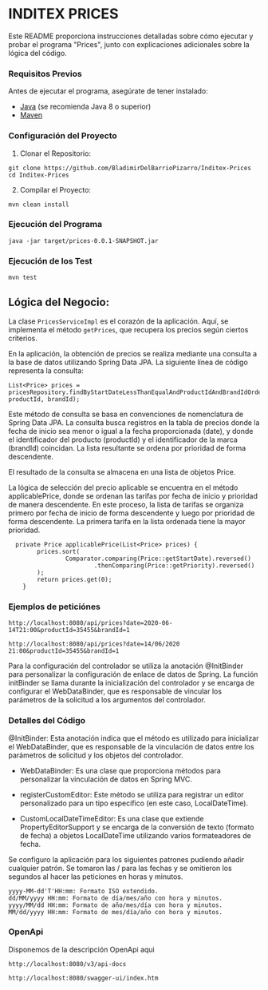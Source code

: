 # INDITEX PRICES

Este README proporciona instrucciones detalladas sobre cómo ejecutar y probar el programa "Prices", junto con explicaciones adicionales sobre la lógica del código.

### Requisitos Previos

Antes de ejecutar el programa, asegúrate de tener instalado:

- [Java](https://www.java.com/) (se recomienda Java 8 o superior)
- [Maven](https://maven.apache.org/)

### Configuración del Proyecto

1. Clonar el Repositorio:

```
git clone https://github.com/BladimirDelBarrioPizarro/Inditex-Prices
cd Inditex-Prices
   ```
2. Compilar el Proyecto:   
```
mvn clean install
```
### Ejecución del Programa 
```
java -jar target/prices-0.0.1-SNAPSHOT.jar
```
### Ejecución de los Test
```
mvn test
```

## Lógica del Negocio:

La clase `PricesServiceImpl` es el corazón de la aplicación. Aquí, se implementa el método `getPrices`, que recupera los precios según ciertos criterios.

En la aplicación, la obtención de precios se realiza mediante una consulta a la base de datos utilizando Spring Data JPA. La siguiente línea de código representa la consulta:
```
List<Price> prices = pricesRepository.findByStartDateLessThanEqualAndProductIdAndBrandIdOrderByPriorityDesc(date, productId, brandId);
```
Este método de consulta se basa en convenciones de nomenclatura de Spring Data JPA. La consulta busca registros en la tabla de precios donde la fecha de inicio sea menor o igual a la fecha proporcionada (date), y donde el identificador del producto (productId) y el identificador de la marca (brandId) coincidan. La lista resultante se ordena por prioridad de forma descendente.

El resultado de la consulta se almacena en una lista de objetos Price.

La lógica de selección del precio aplicable se encuentra en el método applicablePrice, donde se ordenan las tarifas por fecha de inicio y prioridad de manera descendente. En este proceso, la lista de tarifas se organiza primero por fecha de inicio de forma descendente y luego por prioridad de forma descendente. La primera tarifa en la lista ordenada tiene la mayor prioridad.

```
  private Price applicablePrice(List<Price> prices) {
        prices.sort(
                Comparator.comparing(Price::getStartDate).reversed()
                        .thenComparing(Price::getPriority).reversed()
        );
        return prices.get(0);
    }
```

### Ejemplos de peticiónes 

```
http://localhost:8080/api/prices?date=2020-06-14T21:00&productId=35455&brandId=1
```
```
http://localhost:8080/api/prices?date=14/06/2020 21:00&productId=35455&brandId=1
```
Para la configuración del controlador se utiliza la anotación @InitBinder para personalizar la configuración de enlace de datos de Spring.
La función initBinder se llama durante la inicialización del controlador y se encarga de configurar el WebDataBinder, que es responsable de vincular los parámetros de la solicitud a los argumentos del controlador.

### Detalles del Código
@InitBinder: Esta anotación indica que el método es utilizado para inicializar el WebDataBinder, que es responsable de la vinculación de datos entre los parámetros de solicitud y los objetos del controlador.

- WebDataBinder: Es una clase que proporciona métodos para personalizar la vinculación de datos en Spring MVC.

- registerCustomEditor: Este método se utiliza para registrar un editor personalizado para un tipo específico (en este caso, LocalDateTime).

- CustomLocalDateTimeEditor: Es una clase que extiende PropertyEditorSupport y se encarga de la conversión de texto (formato de fecha) a objetos LocalDateTime utilizando varios formateadores de fecha.

Se configuro la aplicación para los siguientes patrones pudiendo añadir cualquier patrón.
Se tomaron las / para las fechas y se omitieron los segundos al hacer las peticiones en horas y minutos.

```
yyyy-MM-dd'T'HH:mm: Formato ISO extendido.
dd/MM/yyyy HH:mm: Formato de día/mes/año con hora y minutos.
yyyy/MM/dd HH:mm: Formato de año/mes/día con hora y minutos.
MM/dd/yyyy HH:mm: Formato de mes/día/año con hora y minutos.
```
### OpenApi
Disponemos de la descripción OpenApi aqui

```
http://localhost:8080/v3/api-docs
```
```
http://localhost:8080/swagger-ui/index.htm
```





